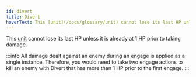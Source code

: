 ```yaml
---
id: divert
title: Divert
hoverText: This [unit](/docs/glossary/unit) cannot lose its last HP unless it is already at 1 HP prior to taking damage.
---
```


This [unit](/docs/glossary/unit) cannot lose its last HP unless it is already at 1 HP prior to taking damage.

:::info
All damage dealt against an enemy during an engage is applied as a single instance. Therefore, you would need to take two engage actions to kill an enemy with Divert that has more than 1 HP prior to the first engage.
:::
